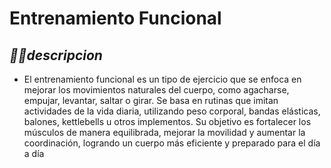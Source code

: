 # Entrenamiento Funcional

## *🏋️‍♂️descripcion*

* El entrenamiento funcional es un tipo de ejercicio que se enfoca en mejorar los movimientos naturales del cuerpo, como agacharse, empujar, levantar, saltar o girar. Se basa en rutinas que imitan actividades de la vida diaria, utilizando peso corporal, bandas elásticas, balones, kettlebells u otros implementos. Su objetivo es fortalecer los músculos de manera equilibrada, mejorar la movilidad y aumentar la coordinación, logrando un cuerpo más eficiente y preparado para el día a día
